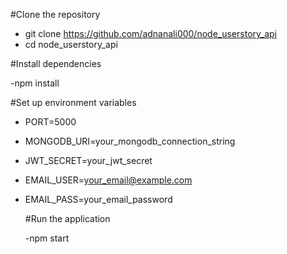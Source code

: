 #Clone the repository

- git clone https://github.com/adnanali000/node_userstory_api
- cd node_userstory_api

#Install dependencies

-npm install

#Set up environment variables

- PORT=5000
- MONGODB_URI=your_mongodb_connection_string
- JWT_SECRET=your_jwt_secret
- EMAIL_USER=your_email@example.com
- EMAIL_PASS=your_email_password

  #Run the application

  -npm start







